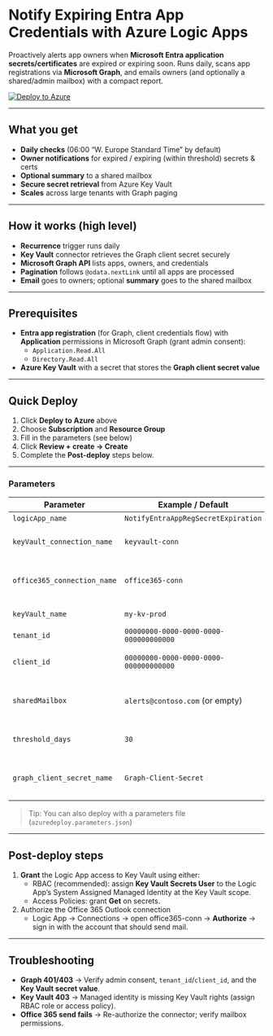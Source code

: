 # Notify Expiring Entra App Credentials with Azure Logic Apps

Proactively alerts app owners when **Microsoft Entra application secrets/certificates** are expired or expiring soon. Runs daily, scans app registrations via **Microsoft Graph**, and emails owners (and optionally a shared/admin mailbox) with a compact report.

[![Deploy to Azure](https://aka.ms/deploytoazurebutton)](https://portal.azure.com/#create/Microsoft.Template/uri/https%3A%2F%2Fraw.githubusercontent.com%2Fzeta-codes%2Fazure-logicapps%2Frefs%2Fheads%2Fmain%2FEntraAppRegistration-NotifyExpiringCredentials%2Fsrc%2Fazuredeploy.json)

---

## What you get

- **Daily checks** (06:00 “W. Europe Standard Time” by default)
- **Owner notifications** for expired / expiring (within threshold) secrets & certs
- **Optional summary** to a shared mailbox
- **Secure secret retrieval** from Azure Key Vault
- **Scales** across large tenants with Graph paging

---

## How it works (high level)

- **Recurrence** trigger runs daily
- **Key Vault** connector retrieves the Graph client secret securely
- **Microsoft Graph API** lists apps, owners, and credentials
- **Pagination** follows `@odata.nextLink` until all apps are processed
- **Email** goes to owners; optional **summary** goes to the shared mailbox

---

## Prerequisites

- **Entra app registration** (for Graph, client credentials flow) with **Application** permissions in Microsoft Graph (grant admin consent):  
  - `Application.Read.All`  
  - `Directory.Read.All`
- **Azure Key Vault** with a secret that stores the **Graph client secret value**

---

## Quick Deploy

1. Click **Deploy to Azure** above
2. Choose **Subscription** and **Resource Group**
3. Fill in the parameters (see below)
4. Click **Review + create → Create**
5. Complete the **Post-deploy** steps below.

---

### Parameters

| Parameter | Example / Default | Description |
|---|---|---|
| `logicApp_name` | `NotifyEntraAppRegSecretExpiration` | Logic App name |
| `keyVault_connection_name` | `keyvault-conn` | Key Vault connector resource name |
| `office365_connection_name` | `office365-conn` | Office 365 Outlook connector resource name |
| `keyVault_name` | `my-kv-prod` | Azure Key Vault name |
| `tenant_id` | `00000000-0000-0000-0000-000000000000` | Entra tenant ID |
| `client_id` | `00000000-0000-0000-0000-000000000000` | App registration client ID used for Graph |
| `sharedMailbox` | `alerts@contoso.com` (or empty) | Optional admin/monitoring mailbox for summaries |
| `threshold_days` | `30` | Days ahead to treat as “expiring soon” |
| `graph_client_secret_name` | `Graph-Client-Secret` | **Key Vault secret name** holding the Graph client secret **value** |
> Tip: You can also deploy with a parameters file (`azuredeploy.parameters.json`)

---

## Post-deploy steps

1. **Grant** the Logic App access to Key Vault using either: 
    - RBAC (recommended): assign **Key Vault Secrets User** to the Logic App’s System Assigned Managed Identity at the Key Vault scope.
    - Access Policies: grant **Get** on secrets.
2. Authorize the Office 365 Outlook connection  
    - Logic App → Connections → open office365-conn → **Authorize** → sign in with the account that should send mail.

---

## Troubleshooting

- **Graph 401/403** → Verify admin consent, `tenant_id`/`client_id`, and the **Key Vault secret value**.
- **Key Vault 403** → Managed identity is missing Key Vault rights (assign RBAC role or access policy).
- **Office 365 send fails** → Re-authorize the connector; verify mailbox permissions.
